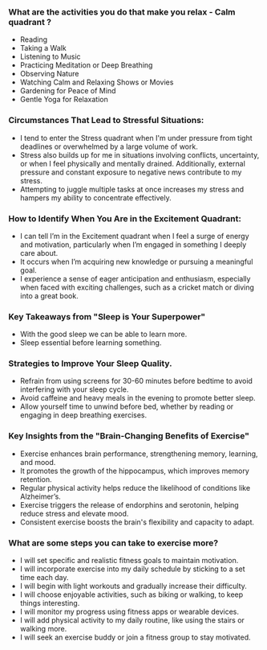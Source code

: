 ### What are the activities you do that make you relax - Calm quadrant ?

- Reading
- Taking a Walk
- Listening to Music
- Practicing Meditation or Deep Breathing
- Observing Nature
- Watching Calm and Relaxing Shows or Movies
- Gardening for Peace of Mind
- Gentle Yoga for Relaxation

### Circumstances That Lead to Stressful Situations:

- I tend to enter the Stress quadrant when I'm under pressure from tight deadlines or overwhelmed by a large volume of work.
- Stress also builds up for me in situations involving conflicts, uncertainty, or when I feel physically and mentally drained. Additionally, external pressure and constant exposure to negative news contribute to my stress.
- Attempting to juggle multiple tasks at once increases my stress and hampers my ability to concentrate effectively.

### How to Identify When You Are in the Excitement Quadrant:

- I can tell I’m in the Excitement quadrant when I feel a surge of energy and motivation, particularly when I’m engaged in something I deeply care about.
- It occurs when I’m acquiring new knowledge or pursuing a meaningful goal.
- I experience a sense of eager anticipation and enthusiasm, especially when faced with exciting challenges, such as a cricket match or diving into a great book.

### Key Takeaways from "Sleep is Your Superpower"

- With the good sleep we can be able to learn more.
- Sleep essential before learning something.

### Strategies to Improve Your Sleep Quality.

- Refrain from using screens for 30-60 minutes before bedtime to avoid interfering with your sleep cycle.
- Avoid caffeine and heavy meals in the evening to promote better sleep.
- Allow yourself time to unwind before bed, whether by reading or engaging in deep breathing exercises.

### Key Insights from the "Brain-Changing Benefits of Exercise" 

- Exercise enhances brain performance, strengthening memory, learning, and mood.
- It promotes the growth of the hippocampus, which improves memory retention.
- Regular physical activity helps reduce the likelihood of conditions like Alzheimer’s.
- Exercise triggers the release of endorphins and serotonin, helping reduce stress and elevate mood.
- Consistent exercise boosts the brain's flexibility and capacity to adapt.

### What are some steps you can take to exercise more?

- I will set specific and realistic fitness goals to maintain motivation.
- I will incorporate exercise into my daily schedule by sticking to a set time each day.
- I will begin with light workouts and gradually increase their difficulty.
- I will choose enjoyable activities, such as biking or walking, to keep things interesting.
- I will monitor my progress using fitness apps or wearable devices.
- I will add physical activity to my daily routine, like using the stairs or walking more.
- I will seek an exercise buddy or join a fitness group to stay motivated.